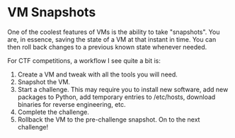 # VM Snapshots

One of the coolest features of VMs is the ability to take "snapshots". You are, in essence, saving the state of a VM at that instant in time. You can then roll back changes to a previous known state whenever needed.

For CTF competitions, a workflow I see quite a bit is:
1. Create a VM and tweak with all the tools you will need.
2. Snapshot the VM.
3. Start a challenge. This may require you to install new software, add new packages to Python, add temporary entries to /etc/hosts, download binaries for reverse engineering, etc.
4. Complete the challenge.
5. Rollback the VM to the pre-challenge snapshot. On to the next challenge!

